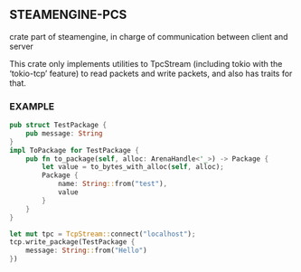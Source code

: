 ## STEAMENGINE-PCS
crate part of steamengine, in charge of communication between client and server

This crate only implements utilities to TpcStream (including tokio with the ‘tokio-tcp’ feature) to read packets and write packets, and also has traits for that.

### EXAMPLE
```rust
pub struct TestPackage {
    pub message: String
}
impl ToPackage for TestPackage {
    pub fn to_package(self, alloc: ArenaHandle<'_>) -> Package {
        let value = to_bytes_with_alloc(self, alloc);
        Package {
            name: String::from("test"),
            value
        }
    }
}

let mut tpc = TcpStream::connect("localhost");
tcp.write_package(TestPackage {
    message: String::from("Hello")
})
```
